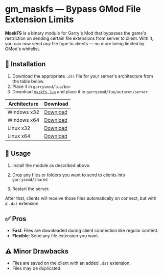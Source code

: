 # gm_maskfs — Bypass GMod File Extension Limits

**MaskFS** is a binary module for Garry's Mod that bypasses the game's restriction on sending certain file extensions from server to client. With it, you can now send *any* file type to clients — no more being limited by GMod's whitelist.

## 🔧 Installation

1. Download the appropriate `.dll` file for your server's architecture from the table below.
2. Place it in ``garrysmod/lua/bin``
3. Download [`maskfs.lua`](https://raw.githubusercontent.com/autumngmod/gm_maskfs/master/maskfs.lua) and place it in ``garrysmod/lua/autorun/server``


| Architecture | Download |
|--------------|----------|
| Windows x32  | [Download](https://github.com/autumngmod/gm_maskfs/releases/latest/download/gmsv_gm_maskfs_win32.dll) |
| Windows x64  | [Download](https://github.com/autumngmod/gm_maskfs/releases/latest/download/gmsv_gm_maskfs_win64.dll) |
| Linux x32    | [Download](https://github.com/autumngmod/gm_maskfs/releases/latest/download/gmsv_gm_maskfs_linux.dll) |
| Linux x64    | [Download](https://github.com/autumngmod/gm_maskfs/releases/latest/download/gmsv_gm_maskfs_linux64.dll) |

## 🚀 Usage

1. Install the module as described above.
2. Drop any files or folders you want to send to clients into ``garrysmod/shared``

3. Restart the server.

After that, clients will receive those files automatically on connect, but with a `.dat` extension.

## ✅ Pros

- **Fast**: Files are downloaded during client connection like regular content.
- **Flexible**: Send any file extension you want.

## ⚠️ Minor Drawbacks

- Files are saved on the client with an added `.dat` extension.
- Files may be duplicated.
